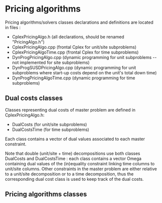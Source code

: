 # Pricing algorithms

Pricing algorithms/solvers classes declarations and definitions are located in files :
* CplexPricingAlgo.h (all declarations, should be renamed "PricingAlgo.h")
* CplexPricingAlgo.cpp (frontal Cplex for unit/site subproblems)
* CplexPricingAlgoTime.cpp (frontal Cplex for time subproblems)
* DynProgPricingAlgo.cpp (dynamic programming for unit subproblems -- not implemented for site subproblems)
* DynProgSUSDPricingAlgo.cpp (dynamic programming for unit subproblems where start-up costs depend on the unit's total down time)
* DynProgPricingAlgoTime.cpp (dynamic programming for time subproblems)


## Dual costs classes

Classes representing dual costs of master problem are defined in CplexPricingAlgo.h:
* DualCosts (for unit/site subproblems)
* DualCostsTime (for time subproblems)

Each class contains a vector of dual values associated to each master constraint.

Note that double (unit/site + time) decompositions use both classes DualCosts and DualCostsTime : each class contains a vector Omega containing dual values of the (in)equality constraint linking time columns to unit/site columns. Other constraints in the master problem are either relative to a unit/site decomposition or to a time decomposition, thus the corresponding dual cost class is used to keep track of the dual costs.



## Pricing algorithms classes

